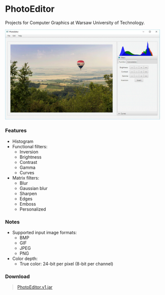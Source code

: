 # PhotoEditor
Projects for Computer Graphics at Warsaw University of Technology.

![Screenshot](https://raw.githubusercontent.com/davidmigloz/computer-graphics/master/src/main/resources/screenshot.gif)

### Features
- Histogram
- Functional filters:
  + Inversion
  + Brightness
  + Contrast 
  + Gamma
  + Curves
- Matrix filters:
  + Blur
  + Gaussian blur
  + Sharpen
  + Edges
  + Emboss
  + Personalized

### Notes
- Supported input image formats:
  + BMP
  + GIF
  + JPEG
  + PNG
- Color depth: 
  + True color: 24-bit per pixel (8-bit per channel)

### Download
> [PhotoEditor.v1.jar](https://github.com/davidmigloz/computer-graphics/releases/download/v1/photoeditor.v1.jar)
